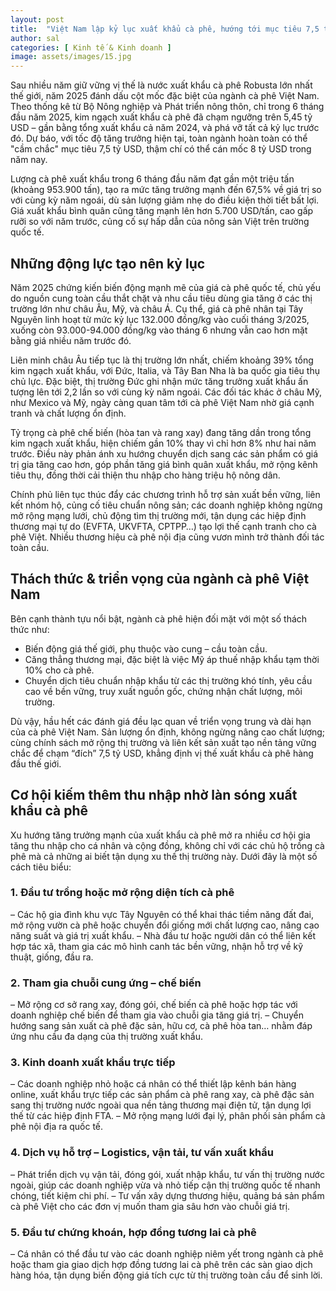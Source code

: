 ```yaml
---
layout: post
title:  "Việt Nam lập kỷ lục xuất khẩu cà phê, hướng tới mục tiêu 7,5 tỷ USD năm 2025"
author: sal
categories: [ Kinh tế & Kinh doanh ]
image: assets/images/15.jpg
---
```

Sau nhiều năm giữ vững vị thế là nước xuất khẩu cà phê Robusta lớn nhất thế giới, năm 2025 đánh dấu cột mốc đặc biệt của ngành cà phê Việt Nam. Theo thống kê từ Bộ Nông nghiệp và Phát triển nông thôn, chỉ trong 6 tháng đầu năm 2025, kim ngạch xuất khẩu cà phê đã chạm ngưỡng trên 5,45 tỷ USD – gần bằng tổng xuất khẩu cả năm 2024, và phá vỡ tất cả kỷ lục trước đó. Dự báo, với tốc độ tăng trưởng hiện tại, toàn ngành hoàn toàn có thể "cầm chắc" mục tiêu 7,5 tỷ USD, thậm chí có thể cán mốc 8 tỷ USD trong năm nay.

Lượng cà phê xuất khẩu trong 6 tháng đầu năm đạt gần một triệu tấn (khoảng 953.900 tấn), tạo ra mức tăng trưởng mạnh đến 67,5% về giá trị so với cùng kỳ năm ngoái, dù sản lượng giảm nhẹ do điều kiện thời tiết bất lợi. Giá xuất khẩu bình quân cũng tăng mạnh lên hơn 5.700 USD/tấn, cao gấp rưỡi so với năm trước, củng cố sự hấp dẫn của nông sản Việt trên trường quốc tế.

## Những động lực tạo nên kỷ lục

Năm 2025 chứng kiến biến động mạnh mẽ của giá cà phê quốc tế, chủ yếu do nguồn cung toàn cầu thắt chặt và nhu cầu tiêu dùng gia tăng ở các thị trường lớn như châu Âu, Mỹ, và châu Á. Cụ thể, giá cà phê nhân tại Tây Nguyên linh hoạt từ mức kỷ lục 132.000 đồng/kg vào cuối tháng 3/2025, xuống còn 93.000-94.000 đồng/kg vào tháng 6 nhưng vẫn cao hơn mặt bằng giá nhiều năm trước đó.

Liên minh châu Âu tiếp tục là thị trường lớn nhất, chiếm khoảng 39% tổng kim ngạch xuất khẩu, với Đức, Italia, và Tây Ban Nha là ba quốc gia tiêu thụ chủ lực. Đặc biệt, thị trường Đức ghi nhận mức tăng trưởng xuất khẩu ấn tượng lên tới 2,2 lần so với cùng kỳ năm ngoái. Các đối tác khác ở châu Mỹ, như Mexico và Mỹ, ngày càng quan tâm tới cà phê Việt Nam nhờ giá cạnh tranh và chất lượng ổn định.

Tỷ trọng cà phê chế biến (hòa tan và rang xay) đang tăng dần trong tổng kim ngạch xuất khẩu, hiện chiếm gần 10% thay vì chỉ hơn 8% như hai năm trước. Điều này phản ánh xu hướng chuyển dịch sang các sản phẩm có giá trị gia tăng cao hơn, góp phần tăng giá bình quân xuất khẩu, mở rộng kênh tiêu thụ, đồng thời cải thiện thu nhập cho hàng triệu hộ nông dân.

Chính phủ liên tục thúc đẩy các chương trình hỗ trợ sản xuất bền vững, liên kết nhóm hộ, củng cố tiêu chuẩn nông sản; các doanh nghiệp không ngừng mở rộng mạng lưới, chủ động tìm thị trường mới, tận dụng các hiệp định thương mại tự do (EVFTA, UKVFTA, CPTPP…) tạo lợi thế cạnh tranh cho cà phê Việt. Nhiều thương hiệu cà phê nội địa cũng vươn mình trở thành đối tác toàn cầu.

## Thách thức & triển vọng của ngành cà phê Việt Nam

Bên cạnh thành tựu nổi bật, ngành cà phê hiện đối mặt với một số thách thức như:

- Biến động giá thế giới, phụ thuộc vào cung – cầu toàn cầu.
- Căng thẳng thương mại, đặc biệt là việc Mỹ áp thuế nhập khẩu tạm thời 10% cho cà phê.
- Chuyển dịch tiêu chuẩn nhập khẩu từ các thị trường khó tính, yêu cầu cao về bền vững, truy xuất nguồn gốc, chứng nhận chất lượng, môi trường.

Dù vậy, hầu hết các đánh giá đều lạc quan về triển vọng trung và dài hạn của cà phê Việt Nam. Sản lượng ổn định, không ngừng nâng cao chất lượng; cùng chính sách mở rộng thị trường và liên kết sản xuất tạo nền tảng vững chắc để chạm “đích” 7,5 tỷ USD, khẳng định vị thế xuất khẩu cà phê hàng đầu thế giới.

## Cơ hội kiếm thêm thu nhập nhờ làn sóng xuất khẩu cà phê

Xu hướng tăng trưởng mạnh của xuất khẩu cà phê mở ra nhiều cơ hội gia tăng thu nhập cho cá nhân và cộng đồng, không chỉ với các chủ hộ trồng cà phê mà cả những ai biết tận dụng xu thế thị trường này. Dưới đây là một số cách tiêu biểu:

### 1. Đầu tư trồng hoặc mở rộng diện tích cà phê

– Các hộ gia đình khu vực Tây Nguyên có thể khai thác tiềm năng đất đai, mở rộng vườn cà phê hoặc chuyển đổi giống mới chất lượng cao, nâng cao năng suất và giá trị xuất khẩu.
– Nhà đầu tư hoặc người dân có thể liên kết hợp tác xã, tham gia các mô hình canh tác bền vững, nhận hỗ trợ về kỹ thuật, giống, đầu ra.

### 2. Tham gia chuỗi cung ứng – chế biến

– Mở rộng cơ sở rang xay, đóng gói, chế biến cà phê hoặc hợp tác với doanh nghiệp chế biến để tham gia vào chuỗi gia tăng giá trị.
– Chuyển hướng sang sản xuất cà phê đặc sản, hữu cơ, cà phê hòa tan… nhằm đáp ứng nhu cầu đa dạng của thị trường xuất khẩu.

### 3. Kinh doanh xuất khẩu trực tiếp

– Các doanh nghiệp nhỏ hoặc cá nhân có thể thiết lập kênh bán hàng online, xuất khẩu trực tiếp các sản phẩm cà phê rang xay, cà phê đặc sản sang thị trường nước ngoài qua nền tảng thương mại điện tử, tận dụng lợi thế từ các hiệp định FTA.
– Mở rộng mạng lưới đại lý, phân phối sản phẩm cà phê nội địa ra quốc tế.

### 4. Dịch vụ hỗ trợ – Logistics, vận tải, tư vấn xuất khẩu

– Phát triển dịch vụ vận tải, đóng gói, xuất nhập khẩu, tư vấn thị trường nước ngoài, giúp các doanh nghiệp vừa và nhỏ tiếp cận thị trường quốc tế nhanh chóng, tiết kiệm chi phí.
– Tư vấn xây dựng thương hiệu, quảng bá sản phẩm cà phê Việt cho các đơn vị muốn tham gia sâu hơn vào chuỗi giá trị.

### 5. Đầu tư chứng khoán, hợp đồng tương lai cà phê

– Cá nhân có thể đầu tư vào các doanh nghiệp niêm yết trong ngành cà phê hoặc tham gia giao dịch hợp đồng tương lai cà phê trên các sàn giao dịch hàng hóa, tận dụng biến động giá tích cực từ thị trường toàn cầu để sinh lời.
